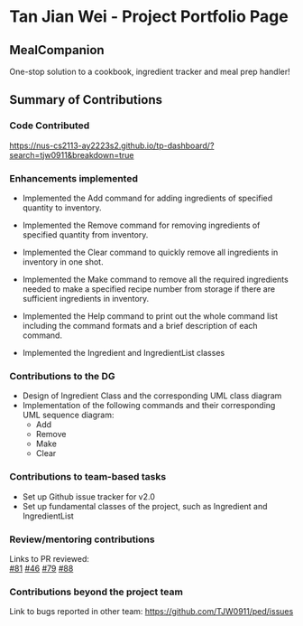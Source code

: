 # Tan Jian Wei - Project Portfolio Page

## MealCompanion
One-stop solution to a cookbook, ingredient tracker and meal prep handler!

## Summary of Contributions

### Code Contributed
https://nus-cs2113-ay2223s2.github.io/tp-dashboard/?search=tjw0911&breakdown=true

### Enhancements implemented  

- Implemented the Add command for adding ingredients of specified quantity to inventory.

- Implemented the Remove command for removing ingredients of specified quantity from inventory.

- Implemented the Clear command to quickly remove all ingredients in inventory in one shot.

- Implemented the Make command to remove all the required ingredients needed to make a specified recipe number
  from storage if there are sufficient ingredients in inventory.

- Implemented the Help command to print out the whole command list including the command formats and
  a brief description of each command.

- Implemented the Ingredient and IngredientList classes

### Contributions to the DG
- Design of Ingredient Class and the corresponding UML class diagram
- Implementation of the following commands and their corresponding UML sequence diagram:
    - Add
    - Remove
    - Make
    - Clear

### Contributions to team-based tasks
- Set up Github issue tracker for v2.0
- Set up fundamental classes of the project, such as Ingredient and IngredientList

### Review/mentoring contributions
Links to PR reviewed:  
[\#81](https://github.com/AY2223S2-CS2113T-T09-3/tp/pull/81)
[\#46](https://github.com/AY2223S2-CS2113T-T09-3/tp/pull/46)
[\#79](https://github.com/AY2223S2-CS2113T-T09-3/tp/pull/79)
[\#88](https://github.com/AY2223S2-CS2113T-T09-3/tp/pull/88)

### Contributions beyond the project team
Link to bugs reported in other team:
https://github.com/TJW0911/ped/issues
